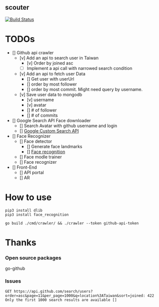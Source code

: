 scouter
---

[![Build Status](https://travis-ci.org/chechiachang/scouter.svg?branch=master)](https://travis-ci.org/chechiachang/scouter)

# TODOs

- [] Github api crawler
  - [v] Add an api to search user in Taiwan 
    - [v] Order by joined asc
    - [ ] Implement a api call with narrowed search condition
  - [v] Add an api to fetch user Data
    - [] Get user with userUrl
    - [] order by most follower
    - [] order by most commit. Might need query by username.
  - [v] Save user data to mongodb
    - [v] username
    - [v] avatar
    - [] # of follower
    - [] # of commits
- [] Google Search API Face downloader
  - [] Search Avatar with github username and login
  - [] [Google Custom Search API](https://developers.google.com/custom-search/docs/tutorial/introduction)
- [] Face Recognizer
  - [] Face detector
    - [] Generate face landmarks
    - [] [Face recognition](https://github.com/ageitgey/face_recognition)
  - [] Face modle trainer
  - [] Face recognizer
- [] Front-End
  - [] API portal
  - [] AR

# How to use

```
pip3 install dlib
pip3 install face_recognition
```

```
go build ./cmd/crawler/ && ./crawler --token github-api-token
```

# Thanks

### Open source packages
go-github

### Issues

```
GET https://api.github.com/search/users?order=asc&page=11&per_page=1000&q=location%3ATaiwan&sort=joined: 422 Only the first 1000 search results are available []
```
